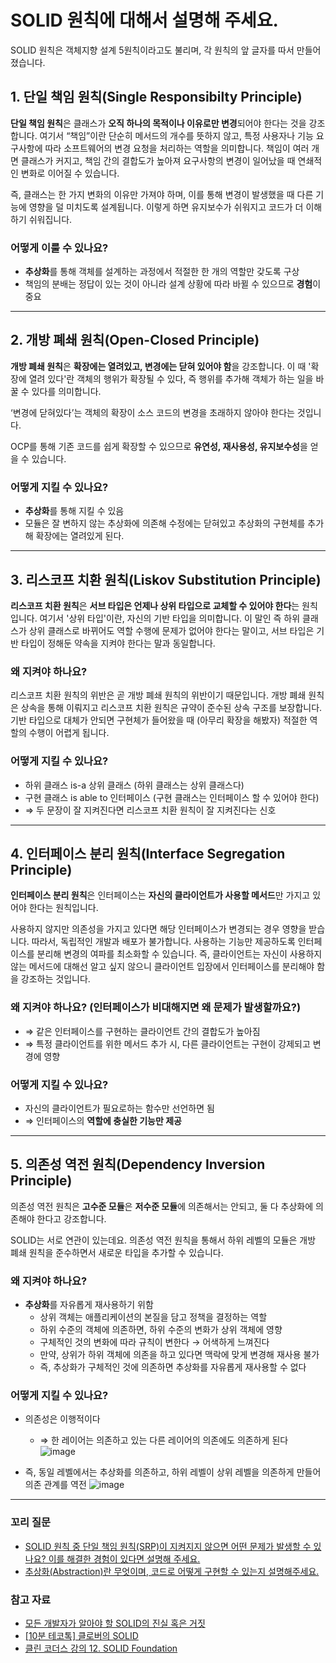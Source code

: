 # SOLID 원칙에 대해서 설명해 주세요.
SOLID 원칙은 객체지향 설계 5원칙이라고도 불리며, 각 원칙의 앞 글자를 따서 만들어졌습니다.

## 1. 단일 책임 원칙(Single Responsibilty Principle)
**단일 책임 원칙**은 클래스가 **오직 하나의 목적이나 이유로만 변경**되어야 한다는 것을 강조합니다. 
여기서 “책임”이란 단순히 메서드의 개수를 뜻하지 않고, 특정 사용자나 기능 요구사항에 따라 소프트웨어의 변경 요청을 처리하는 역할을 의미합니다.
책임이 여러 개면 클래스가 커지고, 책임 간의 결합도가 높아져 요구사항의 변경이 일어났을 때 연쇄적인 변화로 이어질 수 있습니다.

즉, 클래스는 한 가지 변화의 이유만 가져야 하며, 이를 통해 변경이 발생했을 때 다른 기능에 영향을 덜 미치도록 설계됩니다. 이렇게 하면 유지보수가 쉬워지고 코드가 더 이해하기 쉬워집니다.

### 어떻게 이룰 수 있나요?
- **추상화**를 통해 객체를 설계하는 과정에서 적절한 한 개의 역할만 갖도록 구상
- 책임의 분배는 정답이 있는 것이 아니라 설계 상황에 따라 바뀔 수 있으므로 **경험**이 중요

---

## 2. 개방 폐쇄 원칙(Open-Closed Principle)
**개방 폐쇄 원칙**은 **확장에는 열려있고, 변경에는 닫혀 있어야 함**을 강조합니다.
이 때 '확장에 열려 있다'란 객체의 행위가 확장될 수 있다, 즉 행위를 추가해 객체가 하는 일을 바꿀 수 있다를 의미합니다. 

‘변경에 닫혀있다’는 객체의 확장이 소스 코드의 변경을 초래하지 않아야 한다는 것입니다.

OCP를 통해 기존 코드를 쉽게 확장할 수 있으므로 **유연성, 재사용성, 유지보수성**을 얻을 수 있습니다.

### 어떻게 지킬 수 있나요?
- **추상화**를 통해 지킬 수 있음
- 모듈은 잘 변하지 않는 추상화에 의존해 수정에는 닫혀있고 추상화의 구현체를 추가해 확장에는 열려있게 된다.

---

## 3. 리스코프 치환 원칙(Liskov Substitution Principle)
**리스코프 치환 원칙**은 **서브 타입은 언제나 상위 타입으로 교체할 수 있어야 한다**는 원칙입니다. 여기서 '상위 타입'이란, 자신의 기반 타입을 의미합니다.
이 말인 즉 하위 클래스가 상위 클래스로 바뀌어도 역할 수행에 문제가 없어야 한다는 말이고, 서브 타입은 기반 타입이 정해둔 약속을 지켜야 한다는 말과 동일합니다.

### 왜 지켜야 하나요?
리스코프 치환 원칙의 위반은 곧 개방 폐쇄 원칙의 위반이기 때문입니다. 개방 폐쇄 원칙은 상속을 통해 이뤄지고 리스코프 치환 원칙은 규약이 준수된 상속 구조를 보장합니다.
기반 타입으로 대체가 안되면 구현체가 들어왔을 때 (아무리 확장을 해봤자) 적절한 역할의 수행이 어렵게 됩니다.

### 어떻게 지킬 수 있나요?
- 하위 클래스 is-a 상위 클래스 (하위 클래스는 상위 클래스다)
- 구현 클래스 is able to 인터페이스 (구현 클래스는 인터페이스 할 수 있어야 한다)
- ⇒ 두 문장이 잘 지켜진다면 리스코프 치환 원칙이 잘 지켜진다는 신호

---

## 4. 인터페이스 분리 원칙(Interface Segregation Principle)
**인터페이스 분리 원칙**은 인터페이스는 **자신의 클라이언트가 사용할 메서드**만 가지고 있어야 한다는 원칙입니다.

사용하지 않지만 의존성을 가지고 있다면 해당 인터페이스가 변경되는 경우 영향을 받습니다. 따라서, 독립적인 개발과 배포가 불가합니다. 사용하는 기능만 제공하도록 인터페이스를 분리해 변경의 여파를 최소화할 수 있습니다.
즉, 클라이언트는 자신이 사용하지 않는 메서드에 대해선 알고 싶지 않으니 클라이언트 입장에서 인터페이스를 분리해야 함을 강조하는 것입니다.

### 왜 지켜야 하나요? (인터페이스가 비대해지면 왜 문제가 발생할까요?)
- ⇒ 같은 인터페이스를 구현하는 클라이언트 간의 결합도가 높아짐
- ⇒ 특정 클라이언트를 위한 메서드 추가 시, 다른 클라이언트는 구현이 강제되고 변경에 영향

### 어떻게 지킬 수 있나요?
- 자신의 클라이언트가 필요로하는 함수만 선언하면 됨
- ⇒ 인터페이스의 **역할에 충실한 기능만 제공**

---

## 5. 의존성 역전 원칙(Dependency Inversion Principle)
의존성 역전 원칙은 **고수준 모듈**은 **저수준 모듈**에 의존해서는 안되고, 둘 다 추상화에 의존해야 한다고 강조합니다.

SOLID는 서로 연관이 있는데요. 의존성 역전 원칙을 통해서 하위 레벨의 모듈은 개방 폐쇄 원칙을 준수하면서 새로운 타입을 추가할 수 있습니다.

### 왜 지켜야 하나요?
- **추상화**를 자유롭게 재사용하기 위함
  - 상위 객체는 애플리케이션의 본질을 담고 정책을 결정하는 역할
  - 하위 수준의 객체에 의존하면, 하위 수준의 변화가 상위 객체에 영향
  - 구체적인 것의 변화에 따라 규칙이 변한다 → 어색하게 느껴진다
  - 만약, 상위가 하위 객체에 의존을 하고 있다면 맥락에 맞게 변경해 재사용 불가
  - 즉, 추상화가 구체적인 것에 의존하면 추상화를 자유롭게 재사용할 수 없다

### 어떻게 지킬 수 있나요?
- 의존성은 이행적이다
  - ⇒ 한 레이어는 의존하고 있는 다른 레이어의 의존에도 의존하게 된다
    ![image](https://github.com/user-attachments/assets/c1dbffaa-79dc-4349-9284-13d3229193c8)

- 즉, 동일 레벨에서는 추상화를 의존하고, 하위 레벨이 상위 레벨을 의존하게 만들어 의존 관계를 역전
  ![image](https://github.com/user-attachments/assets/90b28e75-b095-429e-aead-c4cc1dcb644e)

---
### 꼬리 질문
- [SOLID 원칙 중 단일 책임 원칙(SRP)이 지켜지지 않으면 어떤 문제가 발생할 수 있나요? 이를 해결한 경험이 있다면 설명해 주세요.](https://github.com/kyungjinleelee/tech-interview/blob/main/cs/OOP/%EB%8B%A8%EC%9D%BC%20%EC%B1%85%EC%9E%84%20%EC%9B%90%EC%B9%99(SRP)%EC%9D%B4%20%EC%A7%80%EC%BC%9C%EC%A7%80%EC%A7%80%20%EC%95%8A%EC%95%98%EC%9D%84%20%EB%95%8C%20%EB%B0%9C%EC%83%9D%ED%95%A0%20%EC%88%98%20%EC%9E%88%EB%8A%94%20%EB%AC%B8%EC%A0%9C%EC%99%80%20%ED%95%B4%EA%B2%B0%20%EA%B2%BD%ED%97%98.md)
- [추상화(Abstraction)란 무엇이며, 코드로 어떻게 구현할 수 있는지 설명해주세요.](#)

### 참고 자료
- [모든 개발자가 알아야 할 SOLID의 진실 혹은 거짓](https://tech.kakaobank.com/posts/2411-solid-truth-or-myths-for-developers/)
- [[10분 테코톡] 클로버의 SOLID](https://www.youtube.com/watch?v=7c0tqHLfxlE)
- [클린 코더스 강의 12. SOLID Foundation](https://www.youtube.com/watch?v=HIWJ8sF8lO8)
